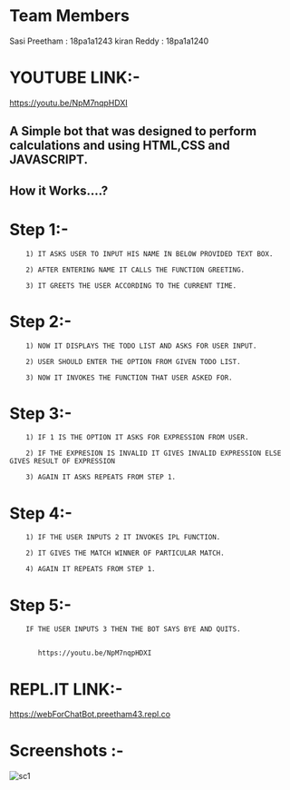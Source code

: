 
# Team Members
   Sasi Preetham : 18pa1a1243
   kiran Reddy : 18pa1a1240
   
# YOUTUBE LINK:-
     
  https://youtu.be/NpM7nqpHDXI
 
## A Simple bot that was designed to perform calculations and  using HTML,CSS and JAVASCRIPT.

## How it Works....?

# Step 1:-

        1) IT ASKS USER TO INPUT HIS NAME IN BELOW PROVIDED TEXT BOX.
        
        2) AFTER ENTERING NAME IT CALLS THE FUNCTION GREETING.
        
        3) IT GREETS THE USER ACCORDING TO THE CURRENT TIME.
        
# Step 2:-

        1) NOW IT DISPLAYS THE TODO LIST AND ASKS FOR USER INPUT.
        
        2) USER SHOULD ENTER THE OPTION FROM GIVEN TODO LIST.
        
        3) NOW IT INVOKES THE FUNCTION THAT USER ASKED FOR.
 
# Step 3:-
    
        1) IF 1 IS THE OPTION IT ASKS FOR EXPRESSION FROM USER.
        
        2) IF THE EXPRESION IS INVALID IT GIVES INVALID EXPRESSION ELSE GIVES RESULT OF EXPRESSION
        
        3) AGAIN IT ASKS REPEATS FROM STEP 1.
     
# Step 4:-

        1) IF THE USER INPUTS 2 IT INVOKES IPL FUNCTION.
        
        2) IT GIVES THE MATCH WINNER OF PARTICULAR MATCH.
        
        4) AGAIN IT REPEATS FROM STEP 1.
        
# Step 5:-
        IF THE USER INPUTS 3 THEN THE BOT SAYS BYE AND QUITS.
        
         
           https://youtu.be/NpM7nqpHDXI
           
# REPL.IT LINK:-

  https://webForChatBot.preetham43.repl.co
           
 # Screenshots :-
          
   ![sc1](https://user-images.githubusercontent.com/73075686/97215982-2c204d80-17eb-11eb-8111-a7047c7b7687.png)

           


